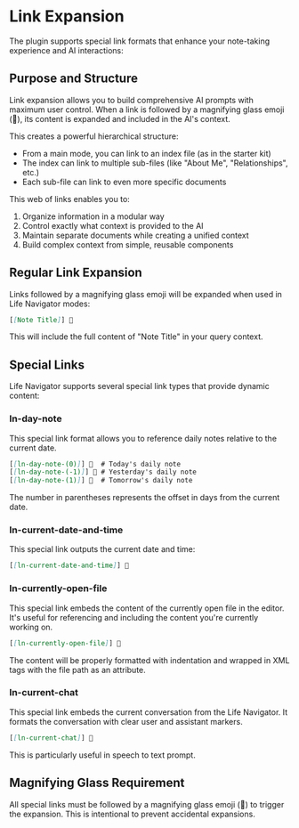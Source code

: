 # Link Expansion

The plugin supports special link formats that enhance your note-taking experience and AI interactions:

## Purpose and Structure

Link expansion allows you to build comprehensive AI prompts with maximum user control. When a link is followed by a magnifying glass emoji (🔎), its content is expanded and included in the AI's context.

This creates a powerful hierarchical structure:
- From a main mode, you can link to an index file (as in the starter kit)
- The index can link to multiple sub-files (like "About Me", "Relationships", etc.)
- Each sub-file can link to even more specific documents

This web of links enables you to:
1. Organize information in a modular way
2. Control exactly what context is provided to the AI
3. Maintain separate documents while creating a unified context
4. Build complex context from simple, reusable components

## Regular Link Expansion

Links followed by a magnifying glass emoji will be expanded when used in Life Navigator modes:

```markdown
[[Note Title]] 🔎
```

This will include the full content of "Note Title" in your query context.

## Special Links

Life Navigator supports several special link types that provide dynamic content:

### ln-day-note

This special link format allows you to reference daily notes relative to the current date.

```markdown
[[ln-day-note-(0)]] 🔎  # Today's daily note
[[ln-day-note-(-1)]] 🔎 # Yesterday's daily note
[[ln-day-note-(1)]] 🔎  # Tomorrow's daily note
```

The number in parentheses represents the offset in days from the current date.

### ln-current-date-and-time

This special link outputs the current date and time:

```markdown
[[ln-current-date-and-time]] 🔎
```

### ln-currently-open-file

This special link embeds the content of the currently open file in the editor. It's useful for referencing and including the content you're currently working on.

```markdown
[[ln-currently-open-file]] 🔎
```

The content will be properly formatted with indentation and wrapped in XML tags with the file path as an attribute.

### ln-current-chat

This special link embeds the current conversation from the Life Navigator. It formats the conversation with clear user and assistant markers.

```markdown
[[ln-current-chat]] 🔎
```

This is particularly useful in speech to text prompt.

## Magnifying Glass Requirement

All special links must be followed by a magnifying glass emoji (🔎) to trigger the expansion. This is intentional to prevent accidental expansions.

